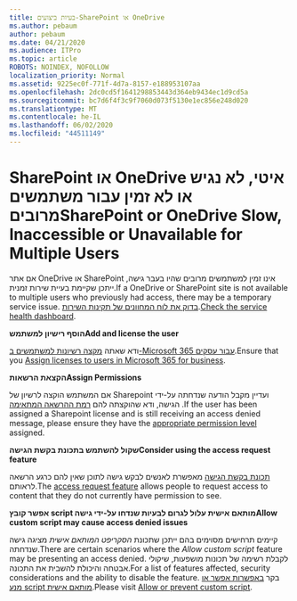 ```yaml
---
title: בעיות ביצועים-SharePoint או OneDrive
ms.author: pebaum
author: pebaum
ms.date: 04/21/2020
ms.audience: ITPro
ms.topic: article
ROBOTS: NOINDEX, NOFOLLOW
localization_priority: Normal
ms.assetid: 9225ec0f-771f-4d7a-8157-e188953107aa
ms.openlocfilehash: 2dc0cd5f1641298853443d364eb9434ec1d9cd5a
ms.sourcegitcommit: bc7d6f4f3c9f7060d073f5130e1ec856e248d020
ms.translationtype: MT
ms.contentlocale: he-IL
ms.lasthandoff: 06/02/2020
ms.locfileid: "44511149"
---
```

# <a name="sharepoint-or-onedrive-slow-inaccessible-or-unavailable-for-multiple-users"></a><span data-ttu-id="7be91-102">SharePoint או OneDrive איטי, לא נגיש או לא זמין עבור משתמשים מרובים</span><span class="sxs-lookup"><span data-stu-id="7be91-102">SharePoint or OneDrive Slow, Inaccessible or Unavailable for Multiple Users</span></span>

<span data-ttu-id="7be91-103">אם אתר OneDrive או SharePoint אינו זמין למשתמשים מרובים שהיו בעבר גישה, ייתכן שקיימת בעיית שירות זמנית.</span><span class="sxs-lookup"><span data-stu-id="7be91-103">If a OneDrive or SharePoint site is not available to multiple users who previously had access, there may be a temporary service issue.</span></span> <span data-ttu-id="7be91-104">[בדוק את לוח המחוונים של תקינות השירות](https://portal.office.com/adminportal/home#/servicehealth).</span><span class="sxs-lookup"><span data-stu-id="7be91-104">[Check the service health dashboard](https://portal.office.com/adminportal/home#/servicehealth).</span></span>

<span data-ttu-id="7be91-105">**הוסף רישיון למשתמש**</span><span class="sxs-lookup"><span data-stu-id="7be91-105">**Add and license the user**</span></span>

<span data-ttu-id="7be91-106">ודא שאתה [מקצה רשיונות למשתמשים ב-Microsoft 365 עבור עסקים](https://docs.microsoft.com/microsoft-365/admin/add-users/add-users).</span><span class="sxs-lookup"><span data-stu-id="7be91-106">Ensure that you [Assign licenses to users in Microsoft 365 for business](https://docs.microsoft.com/microsoft-365/admin/add-users/add-users).</span></span>


<span data-ttu-id="7be91-107">**הקצאת הרשאות**</span><span class="sxs-lookup"><span data-stu-id="7be91-107">**Assign Permissions**</span></span>

<span data-ttu-id="7be91-108">אם המשתמש הוקצה לרשיון של Sharepoint ועדיין מקבל הודעה שנדחתה על-ידי הגישה, ודא שהוקצתה להם [רמת ההרשאה המתאימה](https://docs.microsoft.com/sharepoint/understanding-permission-levels) .</span><span class="sxs-lookup"><span data-stu-id="7be91-108">If the user has been assigned a Sharepoint license and is still receiving an access denied message, please ensure they have the [appropriate permission level](https://docs.microsoft.com/sharepoint/understanding-permission-levels) assigned.</span></span>

<span data-ttu-id="7be91-109">**שקול להשתמש בתכונת בקשת הגישה**</span><span class="sxs-lookup"><span data-stu-id="7be91-109">**Consider using the access request feature**</span></span>

<span data-ttu-id="7be91-110">[תכונת בקשת הגישה](https://support.office.com/article/Set-up-and-manage-access-requests-94B26E0B-2822-49D4-929A-8455698654B3) מאפשרת לאנשים לבקש גישה לתוכן שאין להם כרגע הרשאה לראותם.</span><span class="sxs-lookup"><span data-stu-id="7be91-110">The [access request feature](https://support.office.com/article/Set-up-and-manage-access-requests-94B26E0B-2822-49D4-929A-8455698654B3) allows people to request access to content that they do not currently have permission to see.</span></span>

<span data-ttu-id="7be91-111">**אפשר קובץ script מותאם אישית עלול לגרום לבעיות שנדחו על-ידי גישה**</span><span class="sxs-lookup"><span data-stu-id="7be91-111">**Allow custom script may cause access denied issues**</span></span>

<span data-ttu-id="7be91-112">קיימים תרחישים מסוימים בהם ייתכן שתכונת *הסקריפט המותאם אישית* מציגה גישה שנדחתה.</span><span class="sxs-lookup"><span data-stu-id="7be91-112">There are certain scenarios where the *Allow custom script* feature may be presenting an access denied.</span></span> <span data-ttu-id="7be91-113">לקבלת רשימה של תכונות מושפעות, שיקולי אבטחה והיכולת להשבית את התכונה.</span><span class="sxs-lookup"><span data-stu-id="7be91-113">For a list of features affected, security considerations and the ability to disable the feature.</span></span> <span data-ttu-id="7be91-114">בקר [באפשרות אפשר או מנע script מותאם אישית](https://docs.microsoft.com/sharepoint/allow-or-prevent-custom-script).</span><span class="sxs-lookup"><span data-stu-id="7be91-114">Please visit [Allow or prevent custom script](https://docs.microsoft.com/sharepoint/allow-or-prevent-custom-script).</span></span>

